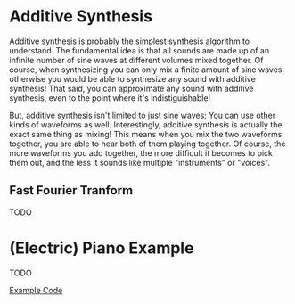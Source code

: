 # Additive Synthesis
Additive synthesis is probably the simplest synthesis algorithm to understand.
The fundamental idea is that all sounds are made up of an infinite number of
sine waves at different volumes mixed together.  Of course, when synthesizing
you can only mix a finite amount of sine waves, otherwise you would be able to
synthesize any sound with additive synthesis!  That said, you can approximate
any sound with additive synthesis, even to the point where it's
indistiguishable!

But, additive synthesis isn't limited to just sine waves; You can use other
kinds of waveforms as well.  Interestingly, additive synthesis is actually the
exact same thing as mixing!  This means when you mix the two waveforms together,
you are able to hear both of them playing together.  Of course, the more
waveforms you add together, the more difficult it becomes to pick them out, and
the less it sounds like multiple "instruments" or "voices".

## Fast Fourier Tranform
TODO

# (Electric) Piano Example
TODO

[Example Code](https://github.com/AldaronLau/twang/blob/stable/examples/piano.rs)
